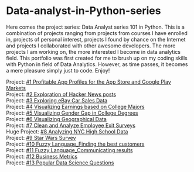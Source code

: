 # **Data-analyst-in-Python-series**

Here comes the project series: Data Analyst series 101 in Python. This is a combination of projects ranging from projects from courses I have enrolled in, projects of personal interest, projects I found by chance on the Internet and projects I collaborated with other awesome developers. The more projects I am working on, the more interested I become in data analytics field. This portfolio was first created for me to brush up on my coding skills with Python in field of Data Analytics. However, as time passes, it becomes a mere pleasure simply just to code. Enjoy!

Project: [#1 Profitable App Profiles for the App Store and Google Play Markets](https://github.com/emmanguyen102/Data-analyst-in-Python-project-series/blob/master/%231%20Profitable%20App%20Profiles%20for%20Google%20Play%20and%20App%20Store%20Markets.ipynb)
<br>
Project: [#2 Exploration of Hacker News posts](https://github.com/emmanguyen102/Data-analyst-in-Python-project-series/blob/master/%232%20Exploration%20of%20Hacker%20News%20posts%20.ipynb)
<br>
Project: [#3 Exploring eBay Car Sales Data](https://github.com/emmanguyen102/Data-analyst-in-Python-project-series/blob/master/%233%20Exploring%20eBay%20Car%20Sale%20Data.ipynb)
<br>
Project: [#4 Visualizing Earnings based on College Majors](https://github.com/emmanguyen102/Data-analyst-in-Python-project-series/blob/master/%234%20Visualizing%20Earnings%20based%20on%20College%20Majors.ipynb)
<br>
Project: [#5 Visualizing Gender Gap in College Degrees]()
<br>
Project: [#6 Visualizing Geographical Data]()
<br>
Project: [#7 Clean and Analyze Employee Exit Surveys]()
<br>
Huge Project: [#8 Analyzing NYC High School Data](https://github.com/emmanguyen102/Data-analyst-in-Python-portfolio/blob/master/%238%20Analyzing%20NYC%20High%20School%20Data%20(end-to-end%20data%20analytics%20project).ipynb)
<br>
Project: [#9 Star Wars Survey](https://github.com/emmanguyen102/Data-analyst-in-Python-portfolio/blob/master/%239%20Star%20Wars%20Survey%20.ipynb)
<br>
Project: [#10 Fuzzy Language_Finding the best customers](https://github.com/emmanguyen102/Dataquest-Data-analyst-in-Python-portfolio/blob/master/%2310%20Fuzzy%20Language_Finding%20the%20best%20customers.ipynb)
<br>
Project: [#11 Fuzzy Language_Communicating results](https://github.com/emmanguyen102/Dataquest-Data-analyst-in-Python-portfolio/blob/master/%2311%20Fuzzy%20Language%20-%20Communicating%20results%20to%20stakeholders.ipynb)
<br>
Project: [#12 Business Metrics](https://github.com/emmanguyen102/Dataquest-Data-analyst-in-Python-portfolio/blob/master/%2312%20Business%20Metrics.ipynb)
<br>
Project: [#13 Popular Data Science Questions](https://github.com/emmanguyen102/Data-analyst-in-Python-portfolio/blob/master/%2313%20Popular%20Data%20Science%20Questions.ipynb)
